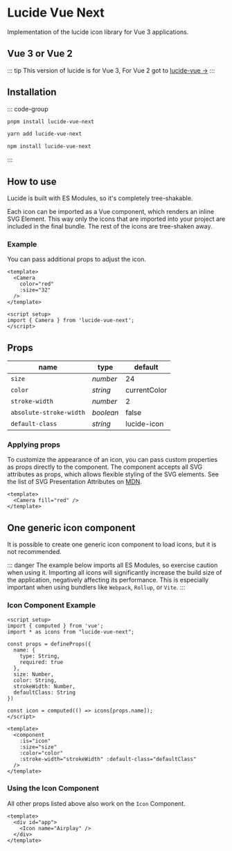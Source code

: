# Lucide Vue Next

Implementation of the lucide icon library for Vue 3 applications.

## Vue 3 or Vue 2

::: tip
This version of lucide is for Vue 3, For Vue 2 got to [lucide-vue ->](lucide-vue)
:::

## Installation

::: code-group

```sh [pnpm]
pnpm install lucide-vue-next
```

```sh [yarn]
yarn add lucide-vue-next
```

```sh [npm]
npm install lucide-vue-next
```

:::

## How to use

Lucide is built with ES Modules, so it's completely tree-shakable.

Each icon can be imported as a Vue component, which renders an inline SVG Element. This way only the icons that are imported into your project are included in the final bundle. The rest of the icons are tree-shaken away.

### Example

You can pass additional props to adjust the icon.

```vue
<template>
  <Camera
    color="red"
    :size="32"
  />
</template>

<script setup>
import { Camera } from 'lucide-vue-next';
</script>
```

## Props

|  name                   |   type    |  default     |
| ----------------------- | --------- | ------------ |
| `size`                  | *number*  | 24           |
| `color`                 | *string*  | currentColor |
| `stroke-width`          | *number*  | 2            |
| `absolute-stroke-width` | *boolean* | false        |
| `default-class`         | *string*  | lucide-icon  |

### Applying props

To customize the appearance of an icon, you can pass custom properties as props directly to the component. The component accepts all SVG attributes as props, which allows flexible styling of the SVG elements. See the list of SVG Presentation Attributes on [MDN](https://developer.mozilla.org/en-US/docs/Web/SVG/Attribute/Presentation).

```vue
<template>
  <Camera fill="red" />
</template>
```

## One generic icon component

It is possible to create one generic icon component to load icons, but it is not recommended.

::: danger
The example below imports all ES Modules, so exercise caution when using it. Importing all icons will significantly increase the build size of the application, negatively affecting its performance. This is especially important when using bundlers like `Webpack`, `Rollup`, or `Vite`.
:::

### Icon Component Example

```vue
<script setup>
import { computed } from 'vue';
import * as icons from "lucide-vue-next";

const props = defineProps({
  name: {
    type: String,
    required: true
  },
  size: Number,
  color: String,
  strokeWidth: Number,
  defaultClass: String
})

const icon = computed(() => icons[props.name]);
</script>

<template>
  <component
    :is="icon"
    :size="size"
    :color="color"
    :stroke-width="strokeWidth" :default-class="defaultClass"
  />
</template>
```

### Using the Icon Component

All other props listed above also work on the `Icon` Component.

```vue
<template>
  <div id="app">
    <Icon name="Airplay" />
  </div>
</template>
```
